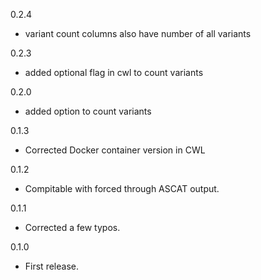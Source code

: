 0.2.4

* variant count columns also have number of all variants

0.2.3

* added optional flag in cwl to count variants

0.2.0

* added option to count variants

0.1.3

* Corrected Docker container version in CWL

0.1.2

* Compitable with forced through ASCAT output.

0.1.1

* Corrected a few typos.

0.1.0

* First release.
